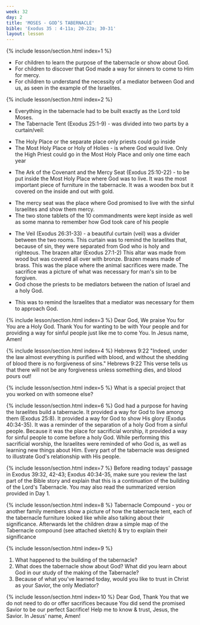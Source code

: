 ```yaml
---
week: 32
day: 2
title: 'MOSES - GOD’S TABERNACLE'
bible: 'Exodus 35 : 4-11a; 20-22a; 30-31'
layout: lesson
---
```



{% include lesson/section.html index=1 %}
- For children to learn the purpose of the tabernacle or show about God.
- For children to discover that God made a way for sinners to come to Him for mercy.
- For children to understand the necessity of a mediator between God and us, as seen in the example of the Israelites.


{% include lesson/section.html index=2 %}
* Everything in the tabernacle had to be built exactly as the Lord told Moses.
* The Tabernacle Tent (Exodus 25:1-9) - was divided into two parts by a curtain/veil:
- The Holy Place or the separate place only priests could go inside
- The Most Holy Place or Holy of Holies - is where God would live. Only the High Priest could go in the Most Holy Place and only one time each year
* The Ark of the Covenant and the Mercy Seat (Exodus 25:10-22) - to be put inside the Most Holy Place where God was to live. It was the most important piece of furniture in the tabernacle. It was a wooden box but it covered on the inside and out with gold.
- The mercy seat was the place where God promised to live with the sinful Israelites and show them mercy.
- The two stone tablets of the 10 commandments were kept inside as well as some manna to remember how God took care of his people
* The Veil (Exodus 26:31-33) - a beautiful curtain (veil) was a divider between the two rooms. This curtain was to remind the Israelites that, because of sin, they were separated from God who is holy and righteous. The brazen altar (Exodus 27:1-2) This altar was made from wood but was covered all over with bronze. Brazen means made of brass. This was the place where the animal sacrifices were made. The sacrifice was a picture of what was necessary for man's sin to be forgiven.
* God chose the priests to be mediators between the nation of Israel and a holy God.
- This was to remind the Israelites that a mediator was necessary for them to approach God.


{% include lesson/section.html index=3 %}
Dear God, We praise You for You are a Holy God. Thank You for wanting to be with Your people and for providing a way for sinful people just like me to come You. In Jesus name, Amen!


{% include lesson/section.html index=4 %}
Hebrews 9:22 "Indeed, under the law almost everything is purified with blood, and without the shedding of blood there is no forgiveness of sins." Hebrews 9:22 This verse tells us that there will not be any forgiveness unless something dies, and blood pours out!


{% include lesson/section.html index=5 %}
What is a special project that you worked on with someone else?


{% include lesson/section.html index=6 %}
God had a purpose for having the Israelites build a tabernacle. It provided a way for God to live among them (Exodus 25:8). It provided a way for God to show His glory (Exodus 40:34-35). It was a reminder of the separation of a holy God from a sinful people. Because it was the place for sacrificial worship, it provided a way for sinful people to come before a holy God. While performing this sacrificial worship, the Israelites were reminded of who God is, as well as learning new things about Him. Every part of the tabernacle was designed to illustrate God's relationship with His people.


{% include lesson/section.html index=7 %}
Before reading todays' passage in Exodus 39:32, 42-43; Exodus 40:34-35, make sure you review the last part of the Bible story and explain that this is a continuation of the building of the Lord's Tabernacle. You may also read the summarized version provided in Day 1.


{% include lesson/section.html index=8 %}
 Tabernacle Compound - you or another family members show a picture of how the tabernacle tent, each of the tabernacle furniture looked like while also talking about their significance. Afterwards let the children draw a simple map of the Tabernacle compound (see attached sketch) & try to explain their significance


{% include lesson/section.html index=9 %}
1. What happened to the building of the tabernacle?
2. What does the tabernacle show about God? What did you learn about God in our study of the making of the Tabernacle?
3. Because of what you've learned today, would you like to trust in Christ as your Savior, the only Mediator?


{% include lesson/section.html index=10 %}
Dear God, Thank You that we do not need to do or offer sacrifices because You did send the promised Savior to be our perfect Sacrifice! Help me to know & trust, Jesus, the Savior. In Jesus' name, Amen!

